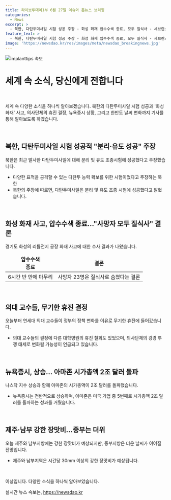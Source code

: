 ```yaml
---
title: 라이브투데이1부 6월 27일 이슈와 톱뉴스 브리핑
categories:
  - News
excerpt: >
  - 북한, 다탄두미사일 시험 성공 주장 - 화성 화재 압수수색 종료, 모두 질식사 - 세브란스병원 의사들, 무기한 휴진 선언 - 뉴욕증시 상승, 아마존 시총 2조 달러 돌파 - 제주·남부 강한 장맛비, 중부는 더위 출처: 카톡/라인 jebo23 (TV 기사문의 및 제보)
feature_text: >
  - 북한, 다탄두미사일 시험 성공 주장 - 화성 화재 압수수색 종료, 모두 질식사 - 세브란스병원 의사들, 무기한 휴진 선언 - 뉴욕증시 상승, 아마존 시총 2조 달러 돌파 - 제주·남부 강한 장맛비, 중부는 더위 출처: 카톡/라인 jebo23 (TV 기사문의 및 제보)
image: 'https://newsdao.kr/res/images/meta/newsdao_breakingnews.jpg'
---
```


<p><img src="https://newsdao.kr/res/images/meta/newsdao_breakingnews.jpg" alt="implanttips 속보" /></p>

<h1 data-ke-size="size26">세계 속 소식, 당신에게 전합니다</h1>

<p data-ke-size="size16">&nbsp;</p>

<p>세계 속 다양한 소식을 하나씩 알아보겠습니다. 북한의 다탄두미사일 시험 성공과 '화성 화재' 사고, 의사단체의 휴진 결정, 뉴욕증시 상황, 그리고 한반도 날씨 변화까지 기사를 통해 알아보도록 하겠습니다.</p>

<p data-ke-size="size16">&nbsp;</p>

<h2 data-ke-size="size26">북한, 다탄두미사일 시험 성공적 "분리·유도 성공" 주장</h2>

<p data-ke-size="size16">북한은 최근 발사한 다탄두미사일에 대해 분리 및 유도 조종시험에 성공했다고 주장했습니다.</p>

<ul>
<li>다양한 표적을 공격할 수 있는 다탄두 능력 확보를 위한 시험이었다고 주장하는 북한</li>
<li>북한의 주장에 따르면, 다탄두미사일은 분리 및 유도 조종 시험에 성공했다고 밝혔습니다.</li>
</ul>

<p data-ke-size="size16">&nbsp;</p>

<h2 data-ke-size="size26">화성 화재 사고, 압수수색 종료…"사망자 모두 질식사" 결론</h2>

<p data-ke-size="size16">경기도 화성의 리튬전지 공장 화재 사고에 대한 수사 결과가 나왔습니다.</p>

<table>
<thead>
<tr>
<td style="text-align: center; height: 17px;"><b>압수수색<br />종료</b></td>
<td style="text-align: center; height: 17px;"><b>결론</b></td>
</tr>
</thead>
<tbody>
<tr>
<td style="text-align: center; height: 17px;">6시간 반 만에 마무리</td>
<td style="text-align: center; height: 17px;">사망자 23명은 질식사로 숨졌다는 결론</td>
</tr>
</tbody>
</table>

<p data-ke-size="size16">&nbsp;</p>

<h2 data-ke-size="size26">의대 교수들, 무기한 휴진 결정</h2>

<p data-ke-size="size16">오늘부터 연세대 의대 교수들이 정부의 정책 변화를 이유로 무기한 휴진에 들어갔습니다.</p>

<ul>
<li>의대 교수들의 결정에 다른 대학병원의 휴진 철회도 있었으며, 의사단체의 강경 투쟁 태세로 변화될 가능성이 언급되고 있습니다.</li>
</ul>

<p data-ke-size="size16">&nbsp;</p>

<h2 data-ke-size="size26">뉴욕증시, 상승... 아마존 시가총액 2조 달러 돌파</h2>

<p data-ke-size="size16">나스닥 지수 상승과 함께 아마존의 시가총액이 2조 달러를 돌파했습니다.</p>

<ul>
<li>뉴욕증시는 전반적으로 상승하며, 아마존은 미국 기업 중 5번째로 시가총액 2조 달러를 돌파하는 성과를 거뒀습니다.</li>
</ul>

<p data-ke-size="size16">&nbsp;</p>

<h2 data-ke-size="size26">제주·남부 강한 장맛비…중부는 더위</h2>

<p data-ke-size="size16">오늘 제주와 남부지방에는 강한 장맛비가 예상되지만, 중부지방은 더운 날씨가 이어질 전망입니다.</p>

<ul>
<li>제주와 남부지역은 시간당 30mm 이상의 강한 장맛비가 예상됩니다.</li>
</ul>

<p data-ke-size="size16">&nbsp;</p>

<p>이상입니다. 다양한 소식을 하나씩 알아보았습니다.</p>
실시간 뉴스 속보는, <a href="https://newsdao.kr" rel="dofollow">https://newsdao.kr</a>


